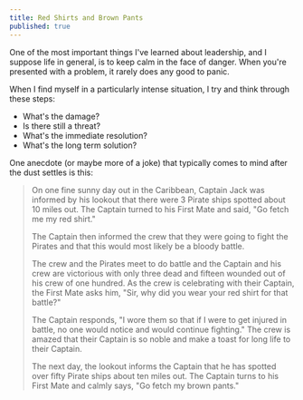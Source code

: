 ```yaml
---
title: Red Shirts and Brown Pants
published: true
---
```


One of the most important things I've learned about leadership, and I suppose
life in general, is to keep calm in the face of danger. When you're presented
with a problem, it rarely does any good to panic.

When I find myself in a particularly intense situation, I try and think through these steps:

- What's the damage?
- Is there still a threat?
- What's the immediate resolution?
- What's the long term solution?

One anecdote (or maybe more of a joke) that typically comes to mind after the
dust settles is this:

>  On one fine sunny day out in the Caribbean, Captain Jack was informed by his
>  lookout that there were 3 Pirate ships spotted about 10 miles out. The Captain
>  turned to his First Mate and said, "Go fetch me my red shirt."
>
>  The Captain then informed the crew that they were going to fight the Pirates and
>  that this would most likely be a bloody battle.
>
>  The crew and the Pirates meet to do battle and the Captain and his crew are
>  victorious with only three dead and fifteen wounded out of his crew of one
>  hundred. As the crew is celebrating with their Captain, the First Mate asks him,
>  "Sir, why did you wear your red shirt for that battle?"
>
>  The Captain responds, "I wore them so that if I were to get injured in battle,
>  no one would notice and would continue fighting." The crew is amazed that their
>  Captain is so noble and make a toast for long life to their Captain.
>
>  The next day, the lookout informs the Captain that he has spotted over fifty
>  Pirate ships about ten miles out. The Captain turns to his First Mate and calmly
>  says, "Go fetch my brown pants."
